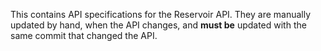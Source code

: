 This contains API specifications for the Reservoir API.
They are manually updated by hand, when the API changes, and **must be** updated with the same commit that changed the API.